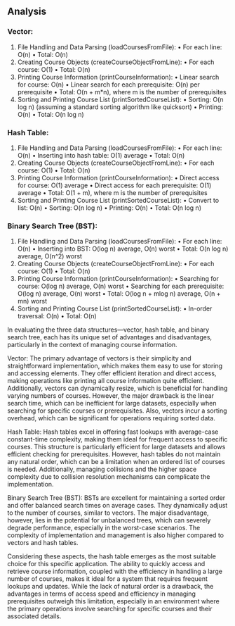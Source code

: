 ## Analysis
### Vector:
1.	File Handling and Data Parsing (loadCoursesFromFile):
•	For each line: O(n)
•	Total: O(n)
2.	Creating Course Objects (createCourseObjectFromLine):
•	For each course: O(1)
•	Total: O(n)
3.	Printing Course Information (printCourseInformation):
•	Linear search for course: O(n)
•	Linear search for each prerequisite: O(n) per prerequisite
•	Total: O(n + m*n), where m is the number of prerequisites
4.	Sorting and Printing Course List (printSortedCourseList):
•	Sorting: O(n log n) (assuming a standard sorting algorithm like quicksort)
•	Printing: O(n)
•	Total: O(n log n)
### Hash Table:
1.	File Handling and Data Parsing (loadCoursesFromFile):
•	For each line: O(n)
•	Inserting into hash table: O(1) average
•	Total: O(n)
2.	Creating Course Objects (createCourseObjectFromLine):
•	For each course: O(1)
•	Total: O(n)
3.	Printing Course Information (printCourseInformation):
•	Direct access for course: O(1) average
•	Direct access for each prerequisite: O(1) average
•	Total: O(1 + m), where m is the number of prerequisites
4.	Sorting and Printing Course List (printSortedCourseList):
•	Convert to list: O(n)
•	Sorting: O(n log n)
•	Printing: O(n)
•	Total: O(n log n)
### Binary Search Tree (BST):
1.	File Handling and Data Parsing (loadCoursesFromFile):
•	For each line: O(n)
•	Inserting into BST: O(log n) average, O(n) worst
•	Total: O(n log n) average, O(n^2) worst
2.	Creating Course Objects (createCourseObjectFromLine):
•	For each course: O(1)
•	Total: O(n)
3.	Printing Course Information (printCourseInformation):
•	Searching for course: O(log n) average, O(n) worst
•	Searching for each prerequisite: O(log n) average, O(n) worst
•	Total: O(log n + mlog n) average, O(n + mn) worst
4.	Sorting and Printing Course List (printSortedCourseList):
•	In-order traversal: O(n)
•	Total: O(n)

In evaluating the three data structures—vector, hash table, and binary search tree, each has its unique set of advantages and disadvantages, particularly in the context of managing course information.

Vector: The primary advantage of vectors is their simplicity and straightforward implementation, which makes them easy to use for storing and accessing elements. They offer efficient iteration and direct access, making operations like printing all course information quite efficient. Additionally, vectors can dynamically resize, which is beneficial for handling varying numbers of courses. However, the major drawback is the linear search time, which can be inefficient for large datasets, especially when searching for specific courses or prerequisites. Also, vectors incur a sorting overhead, which can be significant for operations requiring sorted data.

Hash Table: Hash tables excel in offering fast lookups with average-case constant-time complexity, making them ideal for frequent access to specific courses. This structure is particularly efficient for large datasets and allows efficient checking for prerequisites. However, hash tables do not maintain any natural order, which can be a limitation when an ordered list of courses is needed. Additionally, managing collisions and the higher space complexity due to collision resolution mechanisms can complicate the implementation.

Binary Search Tree (BST): BSTs are excellent for maintaining a sorted order and offer balanced search times on average cases. They dynamically adjust to the number of courses, similar to vectors. The major disadvantage, however, lies in the potential for unbalanced trees, which can severely degrade performance, especially in the worst-case scenarios. The complexity of implementation and management is also higher compared to vectors and hash tables.

Considering these aspects, the hash table emerges as the most suitable choice for this specific application. The ability to quickly access and retrieve course information, coupled with the efficiency in handling a large number of courses, makes it ideal for a system that requires frequent lookups and updates. While the lack of natural order is a drawback, the advantages in terms of access speed and efficiency in managing prerequisites outweigh this limitation, especially in an environment where the primary operations involve searching for specific courses and their associated details.
